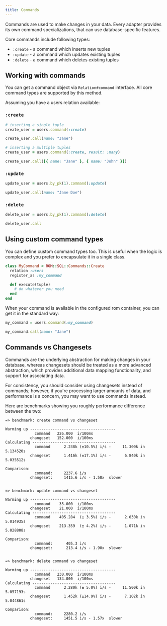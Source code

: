 ```yaml
---
title: Commands
---
```


Commands are used to make changes in your data. Every adapter provides its own command specializations, that can use database-specific features.

Core commands include following types:

* `:create` - a command which inserts new tuples
* `:update` - a command which updates existing tuples
* `:delete` - a command which deletes existing tuples

## Working with commands

You can get a command object via `Relation#command` interface. All core command types are supported by this method.

Assuming you have a users relation available:

### `:create`

``` ruby
# inserting a single tuple
create_user = users.command(:create)

create_user.call(name: "Jane")

# inserting a multiple tuples
create_user = users.command(:create, result: :many)

create_user.call([{ name: "Jane" }, { name: "John" }])
```

### `:update`

``` ruby
update_user = users.by_pk(1).command(:update)

update_user.call(name: "Jane Doe")
```

### `:delete`

``` ruby
delete_user = users.by_pk(1).command(:delete)

delete_user.call
```

## Using custom command types

You can define custom command types too. This is useful when the logic is complex and you prefer to encapsulate it in a single class.

``` ruby
class MyCommand < ROM::SQL::Commands::Create
  relation :users
  register_as :my_command

  def execute(tuple)
    # do whatever you need
  end
end
```

When your command is available in the configured rom container, you can get it in the standard way:

``` ruby
my_command = users.command(:my_command)

my_command.call(name: "Jane")
```

## Commands vs Changesets

Commands are the underlying abstraction for making changes in your database, whereas changesets should be treated as a more advanced abstraction, which provides additional data mapping functionality, and support for associating data.

For consistency, you should consider using changesets instead of commands; however, if you're processing larger amounts of data, and performance is a concern, you may want to use commands instead.

Here are benchmarks showing you roughly performance difference between the two:

```
=> benchmark: create command vs changeset

Warming up --------------------------------------
             command   226.000  i/100ms
           changeset   152.000  i/100ms
Calculating -------------------------------------
             command      2.238k (±10.5%) i/s -     11.300k in   5.134520s
           changeset      1.416k (±17.1%) i/s -      6.840k in   5.035512s

Comparison:
             command:     2237.6 i/s
           changeset:     1415.6 i/s - 1.58x  slower


=> benchmark: update command vs changeset

Warming up --------------------------------------
             command    35.000  i/100ms
           changeset    21.000  i/100ms
Calculating -------------------------------------
             command    405.284  (± 3.5%) i/s -      2.030k in   5.014935s
           changeset    213.359  (± 4.2%) i/s -      1.071k in   5.028808s

Comparison:
             command:      405.3 i/s
           changeset:      213.4 i/s - 1.90x  slower


=> benchmark: delete command vs changeset

Warming up --------------------------------------
             command   230.000  i/100ms
           changeset   134.000  i/100ms
Calculating -------------------------------------
             command      2.280k (± 5.0%) i/s -     11.500k in   5.057193s
           changeset      1.452k (±14.9%) i/s -      7.102k in   5.044861s

Comparison:
             command:     2280.2 i/s
           changeset:     1451.5 i/s - 1.57x  slower
```

